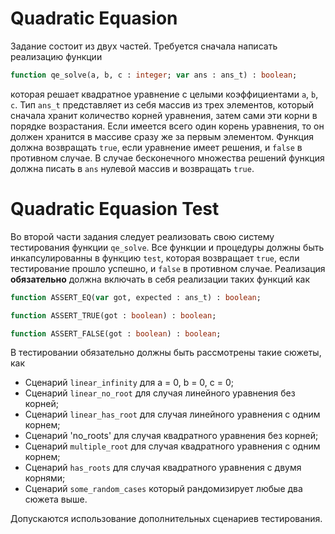 # Quadratic Equasion

Задание состоит из двух частей. Требуется сначала написать реализацию функции

```pascal
function qe_solve(a, b, c : integer; var ans : ans_t) : boolean;
```
которая решает квадратное уравнение с целыми коэффициентами `a`, `b`, `c`. Тип `ans_t` представляет из себя массив из трех элементов, который сначала хранит количество корней уравнения, затем сами эти корни в порядке возрастания. Если имеется всего один корень уравнения, то он должен хранится в массиве сразу же за первым элементом. Функция должна возвращать `true`, если уравнение имеет решения, и `false` в противном случае. В случае бесконечного множества решений функция должна писать в `ans` нулевой массив и возвращать `true`.

# Quadratic Equasion Test
Во второй части задания следует реализовать свою систему тестирования функции `qe_solve`. Все функции и процедуры должны быть инкапсулированны в функцию `test`, которая возвращает `true`, если тестирование прошло успешно, и `false` в противном случае. Реализация **обязательно** должна включать в себя реализации таких функций как
```pascal
function ASSERT_EQ(var got, expected : ans_t) : boolean;

function ASSERT_TRUE(got : boolean) : boolean;

function ASSERT_FALSE(got : boolean) : boolean;
```
В тестировании обязательно должны быть рассмотрены такие сюжеты, как
* Сценарий `linear_infinity` для a = 0, b = 0, c = 0;
* Сценарий `linear_no_root` для случая линейного уравнения без корней;
* Сценарий `linear_has_root` для случая линейного уравнения с одним корнем;
* Сценарий 'no_roots' для случая квадратного уравнения без корней;
* Сценарий `multiple_root` для случая квадратного уравнения с одним корнем;
* Сценарий `has_roots` для случая квадратного уравнения с двумя корнями;
* Сценарий `some_random_cases` который рандомизирует любые два сюжета выше.

Допускаются использование дополнительных сценариев тестирования.